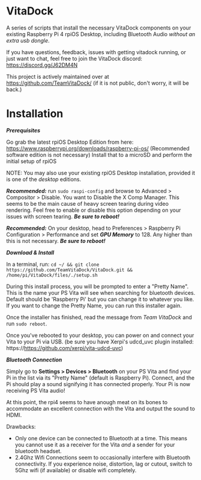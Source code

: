 # VitaDock
A series of scripts that install the necessary VitaDock components on your existing Raspberry Pi 4 rpiOS Desktop, including Bluetooth Audio _without an extra usb dongle_.

If you have questions, feedback, issues with getting vitadock running, or just want to chat, feel free to join the VitaDock discord: https://discord.gg/J62DM4N

This project is actively maintained over at https://github.com/TeamVitaDock/ (if it is not public, don't worry, it will be back.)

# Installation

***Prerequisites***

Go grab the latest rpiOS Desktop Edition from here: https://www.raspberrypi.org/downloads/raspberry-pi-os/ (Recommended software edition is not necessary)
Install that to a microSD and perform the initial setup of rpiOS

NOTE: You may also use your existing rpiOS Desktop installation, provided it is one of the _desktop_ editions.

**_Recommended:_** run `sudo raspi-config` and browse to Advanced > Compositor > Disable. You want to Disable the X Comp Manager. This seems to be the main cause of heavy screen tearing during video rendering. Feel free to enable or disable this option depending on your issues with screen tearing. ***Be sure to reboot!***

**_Recommended:_** On your desktop, head to Preferences > Raspberry Pi Configuration > Performance and set ***GPU Memory*** to 128. Any higher than this is not necessary. ***Be sure to reboot!*** 

***Download & Install***

In a terminal, run:
`cd ~/ && git clone https://github.com/TeamVitaDock/VitaDock.git && /home/pi/VitaDock/files/./setup.sh`

During this install process, you will be prompted to enter a "Pretty Name". This is the name your PS Vita will see when searching for bluetooth devices. Default should be 'Raspberry Pi' but you can change it to whatever you like. If you want to change the Pretty Name, you can run this installer again.

Once the installer has finished, read the message from _Team VitaDock_ and run `sudo reboot`. 

Once you've rebooted to your desktop, you can power on and connect your Vita to your Pi via USB. (be sure you have Xerpi's udcd_uvc plugin installed: https://https://github.com/xerpi/vita-udcd-uvc)

***Bluetooth Connection***

Simply go to **Settings > Devices > Bluetooth** on your PS Vita and find your Pi in the list via its "Pretty Name" (default is Raspberry Pi). Connect, and the Pi should play a sound signifying it has connected properly. Your Pi is now receiving PS Vita audio!

At this point, the rpi4 seems to have anough meat on its bones to accommodate an excellent connection with the Vita and output the sound to HDMI. 

Drawbacks: 
 - Only one device can be connected to Bluetooth at a time. This means you cannot use it as a receiver for the Vita _and_ a sender for your bluetooth headset. 
 - 2.4Ghz Wifi Connections seem to occasionally interfere with Bluetooth connectivity. If you experience noise, distortion, lag or cutout, switch to 5Ghz wifi (if available) or disable wifi completely. 
 
